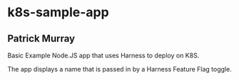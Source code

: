 # k8s-sample-app
## Patrick Murray


Basic Example Node.JS app that uses Harness to deploy on K8S.

The app displays a name that is passed in by a Harness Feature Flag toggle.
